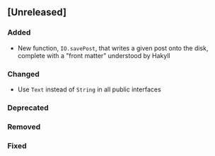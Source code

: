 ## [Unreleased]

### Added
- New function, `IO.savePost`, that writes a given post onto the disk, complete
    with a "front matter" understood by Hakyll

### Changed
- Use `Text` instead of `String` in all public interfaces

### Deprecated
### Removed
### Fixed
